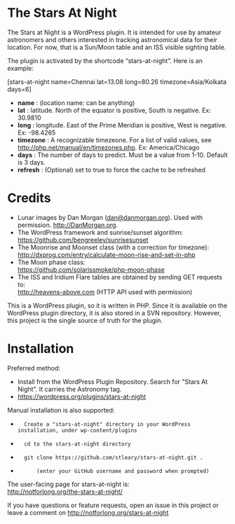 # The Stars At Night
The Stars at Night is a WordPress plugin. It is intended for use by amateur astronomers and others interested in tracking astronomical data for their location. For now, that is a Sun/Moon table and an ISS visible sighting table. 

The plugin is activated by the shortcode “stars-at-night”. Here is an example:

\[stars-at-night name=Chennai lat=13.08 long=80.26 timezone=Asia/Kolkata days=6\]

* **name** : (location name: can be anything)
* **lat** : latitude. North of the equator is positive, South is negative. Ex: 30.9810
* **long** : longitude. East of the Prime Meridian is positive, West is negative. Ex: -98.4265
* **timezone** : A recognizable timezeone. For a list of valid values, see http://php.net/manual/en/timezones.php. Ex: America/Chicago
* **days** : The number of days to predict. Must be a value from 1-10. Default is 3 days.
* **refresh** : (Optional) set to true to force the cache to be refreshed

# Credits

* Lunar images by Dan Morgan (dan@danmorgan.org). Used with permission. http://DanMorgan.org.
* The WordPress framework and sunrise/sunset algorithm:
https://github.com/bengreeley/sunrisesunset
* The Moonrise and Moonset class (with a correction for timezone): <br>
http://dxprog.com/entry/calculate-moon-rise-and-set-in-php
* The Moon phase class:<br>
https://github.com/solarissmoke/php-moon-phase 
* The ISS and Iridium Flare tables are obtained by sending GET requests to:<br>
http://heavens-above.com (HTTP API used with permission)

This is a WordPress plugin, so it is written in PHP. Since it is available on the WordPress plugin directory, it is also stored in a SVN repository. However, this project is the single source of truth for the plugin.

# Installation
Preferred method: 
* Install from the WordPress Plugin Repository. Search for "Stars At Night". It carries the Astronomy tag.
* https://wordpress.org/plugins/stars-at-night

Manual installation is also supported:
*       Create a "stars-at-night" directory in your WordPress installation, under wp-content/plugins
*       cd to the stars-at-night directory
*       git clone https://github.com/stleary/stars-at-night.git .
*           (enter your GitHub username and password when prompted)
 
The user-facing page for stars-at-night is:<br>
http://notforlong.org/the-stars-at-night/


If you have questions or feature requests, open an issue in this project or leave a comment on http://notforlong.org/stars-at-night
